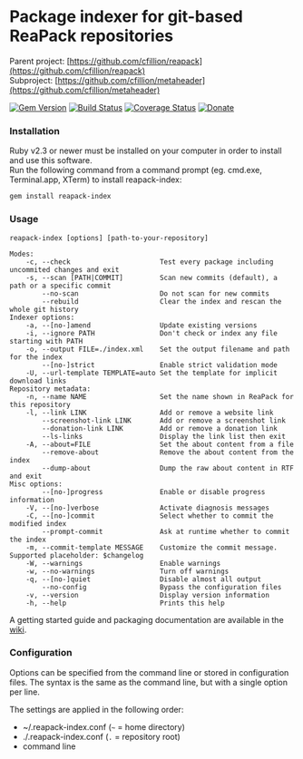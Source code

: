 # Package indexer for git-based ReaPack repositories

Parent project: [https://github.com/cfillion/reapack](https://github.com/cfillion/reapack)  
Subproject: [https://github.com/cfillion/metaheader](https://github.com/cfillion/metaheader)

[![Gem Version](https://badge.fury.io/rb/reapack-index.svg)](http://badge.fury.io/rb/reapack-index)
[![Build Status](https://travis-ci.org/cfillion/reapack-index.svg?branch=master)](https://travis-ci.org/cfillion/reapack-index)
[![Coverage Status](https://coveralls.io/repos/cfillion/reapack-index/badge.svg?branch=master&service=github)](https://coveralls.io/github/cfillion/reapack-index?branch=master)
[![Donate](https://www.paypalobjects.com/webstatic/en_US/btn/btn_donate_74x21.png)](https://www.paypal.com/cgi-bin/webscr?cmd=_donations&business=T3DEWBQJAV7WL&lc=CA&item_name=reapack-index%3a%20Package%20indexer%20for%20git-based%20ReaPack%20repositories&no_note=0&cn=Custom%20message&no_shipping=1&currency_code=CAD&bn=PP%2dDonationsBF%3abtn_donateCC_LG%2egif%3aNonHosted)

### Installation

Ruby v2.3 or newer must be installed on your computer in order to install
and use this software.  
Run the following command from a command prompt (eg. cmd.exe, Terminal.app,
XTerm) to install reapack-index:

```
gem install reapack-index
```

### Usage

```
reapack-index [options] [path-to-your-repository]
```

```
Modes:
    -c, --check                      Test every package including uncommited changes and exit
    -s, --scan [PATH|COMMIT]         Scan new commits (default), a path or a specific commit
        --no-scan                    Do not scan for new commits
        --rebuild                    Clear the index and rescan the whole git history
Indexer options:
    -a, --[no-]amend                 Update existing versions
    -i, --ignore PATH                Don't check or index any file starting with PATH
    -o, --output FILE=./index.xml    Set the output filename and path for the index
        --[no-]strict                Enable strict validation mode
    -U, --url-template TEMPLATE=auto Set the template for implicit download links
Repository metadata:
    -n, --name NAME                  Set the name shown in ReaPack for this repository
    -l, --link LINK                  Add or remove a website link
        --screenshot-link LINK       Add or remove a screenshot link
        --donation-link LINK         Add or remove a donation link
        --ls-links                   Display the link list then exit
    -A, --about=FILE                 Set the about content from a file
        --remove-about               Remove the about content from the index
        --dump-about                 Dump the raw about content in RTF and exit
Misc options:
        --[no-]progress              Enable or disable progress information
    -V, --[no-]verbose               Activate diagnosis messages
    -C, --[no-]commit                Select whether to commit the modified index
        --prompt-commit              Ask at runtime whether to commit the index
    -m, --commit-template MESSAGE    Customize the commit message. Supported placeholder: $changelog
    -W, --warnings                   Enable warnings
    -w, --no-warnings                Turn off warnings
    -q, --[no-]quiet                 Disable almost all output
        --no-config                  Bypass the configuration files
    -v, --version                    Display version information
    -h, --help                       Prints this help
```

A getting started guide and packaging documentation are available in
the [wiki](https://github.com/cfillion/reapack-index/wiki).

### Configuration

Options can be specified from the command line or stored in configuration files.
The syntax is the same as the command line, but with a single option per line.

The settings are applied in the following order:

- ~/.reapack-index.conf (`~` = home directory)
- ./.reapack-index.conf (`.` = repository root)
- command line
